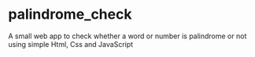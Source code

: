 # palindrome_check
A small web app to check whether a word or number is palindrome or not using simple Html, Css and JavaScript
